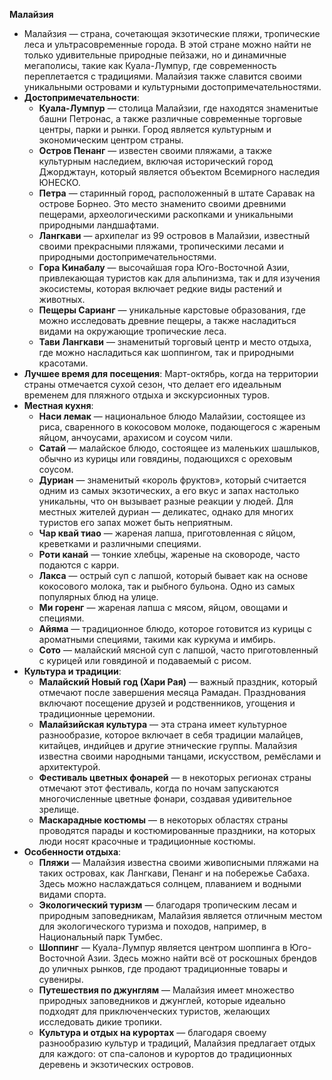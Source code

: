 **Малайзия**
   - Малайзия — страна, сочетающая экзотические пляжи, тропические леса и ультрасовременные города. В этой стране можно найти не только удивительные природные пейзажи, но и динамичные мегаполисы, такие как Куала-Лумпур, где современность переплетается с традициями. Малайзия также славится своими уникальными островами и культурными достопримечательностями.
   - **Достопримечательности**:
     - **Куала-Лумпур** — столица Малайзии, где находятся знаменитые башни Петронас, а также различные современные торговые центры, парки и рынки. Город является культурным и экономическим центром страны.
     - **Остров Пенанг** — известен своими пляжами, а также культурным наследием, включая исторический город Джорджтаун, который является объектом Всемирного наследия ЮНЕСКО.
     - **Петра** — старинный город, расположенный в штате Саравак на острове Борнео. Это место знаменито своими древними пещерами, археологическими раскопками и уникальными природными ландшафтами.
     - **Лангкави** — архипелаг из 99 островов в Малайзии, известный своими прекрасными пляжами, тропическими лесами и природными достопримечательностями.
     - **Гора Кинабалу** — высочайшая гора Юго-Восточной Азии, привлекающая туристов как для альпинизма, так и для изучения экосистемы, которая включает редкие виды растений и животных.
     - **Пещеры Сарианг** — уникальные карстовые образования, где можно исследовать древние пещеры, а также насладиться видами на окружающие тропические леса.
     - **Тави Лангкави** — знаменитый торговый центр и место отдыха, где можно насладиться как шоппингом, так и природными красотами.
   - **Лучшее время для посещения**: Март-октябрь, когда на территории страны отмечается сухой сезон, что делает его идеальным временем для пляжного отдыха и экскурсионных туров.
   - **Местная кухня**:
     - **Наси лемак** — национальное блюдо Малайзии, состоящее из риса, сваренного в кокосовом молоке, подающегося с жареным яйцом, анчоусами, арахисом и соусом чили.
     - **Сатай** — малайское блюдо, состоящее из маленьких шашлыков, обычно из курицы или говядины, подающихся с ореховым соусом.
     - **Дуриан** — знаменитый «король фруктов», который считается одним из самых экзотических, а его вкус и запах настолько уникальны, что он вызывает разные реакции у людей. Для местных жителей дуриан — деликатес, однако для многих туристов его запах может быть неприятным.
     - **Чар квай тиао** — жареная лапша, приготовленная с яйцом, креветками и различными специями.
     - **Роти канай** — тонкие хлебцы, жареные на сковороде, часто подаются с карри.
     - **Лакса** — острый суп с лапшой, который бывает как на основе кокосового молока, так и рыбного бульона. Одно из самых популярных блюд на улице.
     - **Ми горенг** — жареная лапша с мясом, яйцом, овощами и специями.
     - **Айяма** — традиционное блюдо, которое готовится из курицы с ароматными специями, такими как куркума и имбирь.
     - **Сото** — малайский мясной суп с лапшой, часто приготовленный с курицей или говядиной и подаваемый с рисом.
   - **Культура и традиции**:
     - **Малайский Новый год (Хари Рая)** — важный праздник, который отмечают после завершения месяца Рамадан. Празднования включают посещение друзей и родственников, угощения и традиционные церемонии.
     - **Малайзийская культура** — эта страна имеет культурное разнообразие, которое включает в себя традиции малайцев, китайцев, индийцев и другие этнические группы. Малайзия известна своими народными танцами, искусством, ремёслами и архитектурой.
     - **Фестиваль цветных фонарей** — в некоторых регионах страны отмечают этот фестиваль, когда по ночам запускаются многочисленные цветные фонари, создавая удивительное зрелище.
     - **Маскарадные костюмы** — в некоторых областях страны проводятся парады и костюмированные праздники, на которых люди носят красочные и традиционные костюмы.
   - **Особенности отдыха**:
     - **Пляжи** — Малайзия известна своими живописными пляжами на таких островах, как Лангкави, Пенанг и на побережье Сабаха. Здесь можно наслаждаться солнцем, плаванием и водными видами спорта.
     - **Экологический туризм** — благодаря тропическим лесам и природным заповедникам, Малайзия является отличным местом для экологического туризма и походов, например, в Национальный парк Тумбес.
     - **Шоппинг** — Куала-Лумпур является центром шоппинга в Юго-Восточной Азии. Здесь можно найти всё от роскошных брендов до уличных рынков, где продают традиционные товары и сувениры.
     - **Путешествия по джунглям** — Малайзия имеет множество природных заповедников и джунглей, которые идеально подходят для приключенческих туристов, желающих исследовать дикие тропики.
     - **Культура и отдых на курортах** — благодаря своему разнообразию культур и традиций, Малайзия предлагает отдых для каждого: от спа-салонов и курортов до традиционных деревень и экзотических островов.
